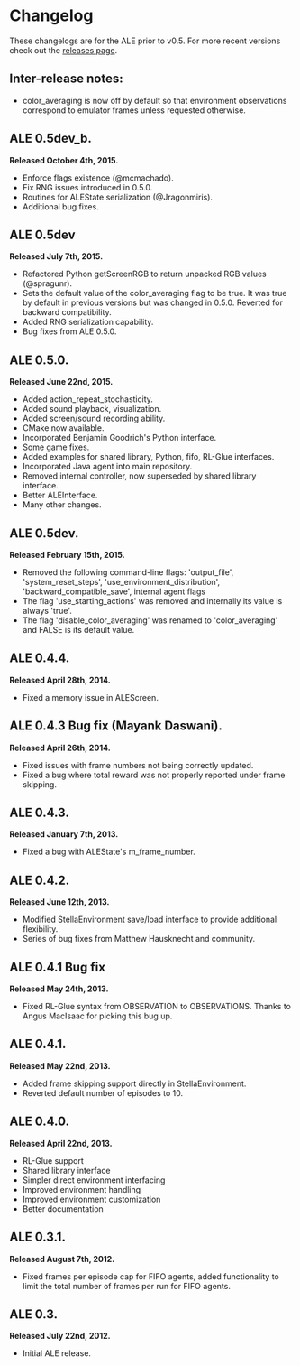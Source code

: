 # Changelog

These changelogs are for the ALE prior to v0.5. For more recent versions check out the [releases page](https://github.com/mgbellemare/Arcade-Learning-Environment/releases).

## Inter-release notes:
  * color_averaging is now off by default so that environment observations correspond to emulator frames unless requested otherwise.

## ALE 0.5dev_b.
**Released October 4th, 2015.**

  * Enforce flags existence (@mcmachado).
  * Fix RNG issues introduced in 0.5.0.
  * Routines for ALEState serialization (@Jragonmiris). 
  * Additional bug fixes.

## ALE 0.5dev
**Released July 7th, 2015.**

  * Refactored Python getScreenRGB to return unpacked RGB values (@spragunr).
  * Sets the default value of the color_averaging flag to be true. It was true by default in previous versions but was changed in 0.5.0. Reverted for backward compatibility.
  * Added RNG serialization capability.
  * Bug fixes from ALE 0.5.0.

## ALE 0.5.0.
**Released June 22nd, 2015.**

  * Added action_repeat_stochasticity.
  * Added sound playback, visualization.
  * Added screen/sound recording ability.
  * CMake now available.
  * Incorporated Benjamin Goodrich's Python interface.
  * Some game fixes.
  * Added examples for shared library, Python, fifo, RL-Glue interfaces.
  * Incorporated Java agent into main repository.
  * Removed internal controller, now superseded by shared library interface.
  * Better ALEInterface.
  * Many other changes.

## ALE 0.5dev.
**Released February 15th, 2015.**

  * Removed the following command-line flags: 'output_file', 'system_reset_steps', 'use_environment_distribution', 'backward_compatible_save', internal agent flags
  * The flag 'use_starting_actions' was removed and internally its value is always 'true'.
  * The flag 'disable_color_averaging' was renamed to 'color_averaging' and FALSE is its default value.

## ALE 0.4.4.
**Released April 28th, 2014.**

  * Fixed a memory issue in ALEScreen.

## ALE 0.4.3 Bug fix (Mayank Daswani).
**Released April 26th, 2014.**

  * Fixed issues with frame numbers not being correctly updated.
  * Fixed a bug where total reward was not properly reported under frame skipping. 

## ALE 0.4.3.
**Released January 7th, 2013.**

  * Fixed a bug with ALEState's m_frame_number.

## ALE 0.4.2.
**Released June 12th, 2013.**

  * Modified StellaEnvironment save/load interface to provide additional flexibility. 
  * Series of bug fixes from Matthew Hausknecht and community.

## ALE 0.4.1 Bug fix
**Released May 24th, 2013.**

  * Fixed RL-Glue syntax from OBSERVATION to OBSERVATIONS. Thanks to Angus MacIsaac for picking this bug up.

## ALE 0.4.1.
**Released May 22nd, 2013.**

  * Added frame skipping support directly in StellaEnvironment.
  * Reverted default number of episodes to 10.

## ALE 0.4.0.
**Released April 22nd, 2013.**

  * RL-Glue support 
  * Shared library interface
  * Simpler direct environment interfacing
  * Improved environment handling
  * Improved environment customization 
  * Better documentation

## ALE 0.3.1.
**Released August 7th, 2012.**

  * Fixed frames per episode cap for FIFO agents, added functionality to
    limit the total number of frames per run for FIFO agents.

## ALE 0.3.
**Released July 22nd, 2012.**

  * Initial ALE release.

